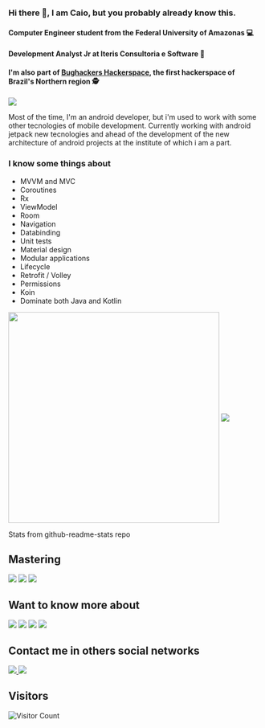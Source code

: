 ### Hi there 👋, I am Caio, but you probably already know this.
#### Computer Engineer student from the Federal University of Amazonas :computer:
#### Development Analyst Jr at Iteris Consultoria e Software 🥬
#### I'm also part of <a href="http://bughackers.org/">Bughackers Hackerspace</a>, the first hackerspace of Brazil's Northern region 🕵️

<img src="https://img.shields.io/badge/Android-3DDC84?style=for-the-badge&logo=android&logoColor=white"/> <br>

Most of the time, I'm an android developer, but i'm used to work with some other tecnologies of mobile development.
Currently working with android jetpack new tecnologies and ahead of the development of the new architecture of android projects at the institute of which i am a part. <br>
### I know some things about
  - MVVM and MVC <br>
  - Coroutines <br>
  - Rx <br>
  - ViewModel <br>
  - Room <br>
  - Navigation <br> 
  - Databinding <br>
  - Unit tests <br>
  - Material design <br>
  - Modular applications <br>
  - Lifecycle <br>
  - Retrofit / Volley <br>
  - Permissions <br>
  - Koin <br>
  - Dominate both Java and Kotlin <br>

<p> 
  <img align="center" width=420px src="https://github-readme-stats.vercel.app/api?username=castelles&show_icons=true&layout=compact&theme=dracula" />
  <img align="center" src="https://github-readme-stats.vercel.app/api/top-langs/?username=castelles&show_icons=true&layout=compact&theme=dracula" />
</p>
Stats from github-readme-stats repo


## Mastering
<img src="https://img.shields.io/badge/Java-ED8B00?style=for-the-badge&logo=java&logoColor=white" /> 
<img src="https://img.shields.io/badge/Kotlin-0095D5?&style=for-the-badge&logo=kotlin&logoColor=white" /> 
<img src="https://img.shields.io/badge/Swift-FA7343?style=for-the-badge&logo=swift&logoColor=white" /> 

## Want to know more about
<img src="https://img.shields.io/badge/TypeScript-007ACC?style=for-the-badge&logo=typescript&logoColor=white" /> 
<img src="https://img.shields.io/badge/Go-00ADD8?style=for-the-badge&logo=go&logoColor=white" /> 
<img src="https://img.shields.io/badge/React_Native-20232A?style=for-the-badge&logo=react&logoColor=61DAFB" /> 
<img src="https://img.shields.io/badge/Node.js-43853D?style=for-the-badge&logo=node.js&logoColor=white" /> 

## Contact me in others social networks

<a href="mailto:csalestelles@gmail.com"> 
<img src="https://img.shields.io/badge/Gmail-D14836?style=for-the-badge&logo=gmail&logoColor=white" />
</a>
<a href="https://linkedin.com/in/caioatelles"> 
<img src="https://img.shields.io/badge/LinkedIn-0077B5?style=for-the-badge&logo=linkedin&logoColor=white" />
</a> 

## Visitors
![Visitor Count](https://profile-counter.glitch.me/castelles/count.svg)

<!--
**castelles/castelles** is a ✨ _special_ ✨ repository because its `README.md` (this file) appears on your GitHub profile.

Here are some ideas to get you started:

- 🔭 I’m currently working on ...
- 🌱 I’m currently learning ...
- 👯 I’m looking to collaborate on ...
- 🤔 I’m looking for help with ...
- 💬 Ask me about ...
- 📫 How to reach me: ...
- 😄 Pronouns: ...
- ⚡ Fun fact: ...
-->
